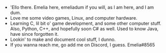 - 'Ello there. Emelia here, emeliadum if you will, as I am here, and I am dum.
- Love me some video games, Linux, and computer hardware.
- Learning C, lil bit o' game development, and some other computer stuff. Also, Python, C++, and hopefully soon C# as well. Used to know Java, have since forgotten it.
- Lookin' to make and document cool stuff, I dunno.
- If you wanna reach me, go add me on Discord, I guess. Emelia#8565

<!---
boogelymoogely/boogelymoogely is a ✨ special ✨ repository because its `README.md` (this file) appears on your GitHub profile.
You can click the Preview link to take a look at your changes.
--->
